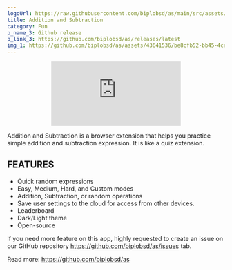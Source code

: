 ```yaml
---
logoUrl: https://raw.githubusercontent.com/biplobsd/as/main/src/assets/icons/icon128.png
title: Addition and Subtraction 
category: Fun
p_name_3: Github release
p_link_3: https://github.com/biplobsd/as/releases/latest
img_1: https://github.com/biplobsd/as/assets/43641536/be8cfb52-bb45-4ce3-8855-59e2e5e1bd49
---
```


<center>
<iframe class="w-full h-96" src="https://www.youtube.com/embed/tH3DBDNKc8c" title="Addition and Subtraction Extension" frameborder="0" allow="accelerometer; autoplay; clipboard-write; encrypted-media; gyroscope; picture-in-picture" allowfullscreen></iframe>
</center>

Addition and Subtraction is a browser extension that helps you practice simple addition and subtraction expression. It is like a quiz extension.

FEATURES
----------------------------------
- Quick random expressions
- Easy, Medium, Hard, and Custom modes
- Addition, Subtraction, or random operations
- Save user settings to the cloud for access from other devices. 
- Leaderboard
- Dark/Light theme
- Open-source 

if you need more feature on this app, highly requested to create an issue on our GitHub repository https://github.com/biplobsd/as/issues tab.

Read more: https://github.com/biplobsd/as
